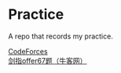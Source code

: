# Practice 
A repo that records my practice.

[CodeForces](CF/catalog.md)        
[剑指offer67题（牛客网）](NOWCODER/SwordOnOffer.md)